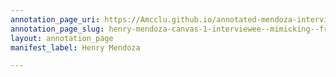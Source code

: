 ```yaml
---
annotation_page_uri: https://Amcclu.github.io/annotated-mendoza-interview/annotations/henry-mendoza-canvas-1-interviewee--mimicking--frustration.json
annotation_page_slug: henry-mendoza-canvas-1-interviewee--mimicking--frustration
layout: annotation_page
manifest_label: Henry Mendoza

---
```

